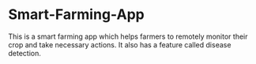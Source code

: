 # Smart-Farming-App
This is a smart farming app which helps farmers to remotely monitor their crop and take necessary actions. It also has a feature called disease detection.
